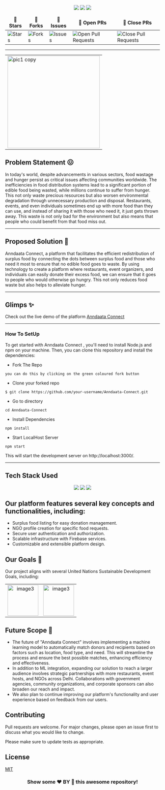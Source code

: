 
<div align="center">
<img src="https://forthebadge.com/images/badges/built-with-love.svg" />
<img src="https://forthebadge.com/images/badges/uses-brains.svg" />
<img src="https://forthebadge.com/images/badges/powered-by-responsibility.svg" />
  <br>
 </div>

 <div align = "center">

<table align="center">
    <thead align="center">
        <tr border: 1px;>
            <td><b>🌟 Stars</b></td>
            <td><b>🍴 Forks</b></td>
            <td><b>🐛 Issues</b></td>
            <td><b>🔔 Open PRs</b></td>
            <td><b>🔕 Close PRs</b></td>
        </tr>
     </thead>
    <tbody>
         <tr>
            <td><img alt="Stars" src="https://img.shields.io/github/stars/abhi03ruchi/Anndaata-Connect?style=flat&logo=github"/></td>
             <td><img alt="Forks" src="https://img.shields.io/github/forks/abhi03ruchi/Anndaata-Connect?style=flat&logo=github"/></td>
            <td><img alt="Issues" src="https://img.shields.io/github/issues/abhi03ruchi/Anndaata-Connect?style=flat&logo=github"/></td>
            <td><img alt="Open Pull Requests" src="https://img.shields.io/github/issues-pr/abhi03ruchi/Anndaata-Connect?style=flat&logo=github"/></td>
           <td><img alt="Close Pull Requests" src="https://img.shields.io/github/issues-pr-closed/abhi03ruchi/Anndaata-Connect?style=flat&color=critical&logo=github"/></td>
        </tr>
    </tbody>
</table>
</div>


<hr>

<table style="border: none;" align="center" >
  <tr>
    <td><img width="300"  alt="pic1 copy" align='center' src="https://github.com/abhi03ruchi/Anndaata-Connect/blob/bffeff6b6ebced9f6f22b5516287449b120a4ccd/src/Components/assets/logo.png"> </td>
  </tr>
</table>

    
## Problem Statement 😖

In today's world, despite advancements in various sectors, food wastage and hunger persist as critical issues affecting communities worldwide. The inefficiencies in food distribution systems lead to a significant portion of edible food being wasted, while millions continue to suffer from hunger. This not only waste precious resources but also worsen environmental degradation through unnecessary production and disposal. Restaurants, events, and even individuals sometimes end up with more food than they can use, and instead of sharing it with those who need it, it just gets thrown away. This waste is not only bad for the environment but also means that people who could benefit from that food miss out.

---

## Proposed Solution 🤩

Anndaata Connect, a platform that facilitates the efficient redistribution of surplus food by connecting the dots between surplus food and those who need it most to ensure that no edible food goes to waste. By using technology to create a platform where restaurants, event organizers, and individuals can easily donate their excess food, we can ensure that it goes to people who would otherwise go hungry. This not only reduces food waste but also helps to alleviate hunger.

---

## Glimps ✨
 Check out the live demo of the platform  [Anndaata Connect](https://anndaata-connect.vercel.app/)

 
---
 ### How To SetUp

To get started with Anndaata Connect , you'll need to install Node.js and npm on your machine. Then, you can clone this repository and install the dependencies:

- Fork The Repo

```
you can do this by clicking on the green coloured fork button
```

- Clone your forked repo

```
$ git clone https://github.com/your-username/Anndaata-Connect.git
```

- Go to directory

```
cd Anndaata-Connect
```

- Install Dependencies

```
npm install
```

- Start LocalHost Server

```
npm start
```

This will start the development server on http://localhost:3000/.

---


## Tech Stack Used
<div align="center">
 <img src="https://img.shields.io/badge/CSS3-1572B6.svg?style=for-the-badge&logo=CSS3&logoColor=white">
 <img src="https://img.shields.io/badge/-ReactJs-61DAFB?logo=react&logoColor=white&style=for-the-badge">
 <img src="https://img.shields.io/badge/firebase-ffca28?style=for-the-badge&logo=firebase&logoColor=black"> 
</div>


## Our platform features several key concepts and functionalities, including:

- Surplus food listing for easy donation management.
- NGO profile creation for specific food requests.
- Secure user authentication and authorization.
- Scalable infrastructure with Firebase services.
- Customizable and extensible platform design.

## Our Goals 🎯

Our project aligns with several United Nations Sustainable Development Goals, including:
<table>
  <tr align="center" >
    <td><img src="https://github.com/abhi03ruchi/Anndaata-Connect/blob/694b2c9be3d5874e57a2320b7e78dc57bc8f44c8/src/Components/assets/2.png" alt="image3" width="100"></td>
    <td><img src="https://github.com/abhi03ruchi/Anndaata-Connect/blob/694b2c9be3d5874e57a2320b7e78dc57bc8f44c8/src/Components/assets/12.png" alt="image3" width="100"></td>
  </tr>
</table>

## Future Scope 🔮

- The future of "Anndaata Connect" involves implementing a machine learning model to automatically match donors and recipients based on factors such as location, food type, and need. This will streamline the process and ensure the best possible matches, enhancing efficiency and effectiveness.
- In addition to ML integration, expanding our solution to reach a larger audience involves strategic partnerships with more restaurants, event hosts, and NGOs across Delhi. Collaborations with government agencies, community organizations, and corporate sponsors can also broaden our reach and impact.
- We also plan to continue improving our platform's functionality and user experience based on feedback from our users.



## Contributing

Pull requests are welcome. For major changes, please open an issue first
to discuss what you would like to change.

Please make sure to update tests as appropriate.

## License

[MIT](https://choosealicense.com/licenses/mit/)


 <h3 align="center"> Show some  ❤️ BY 🌟 this awesome repository! </h3>
